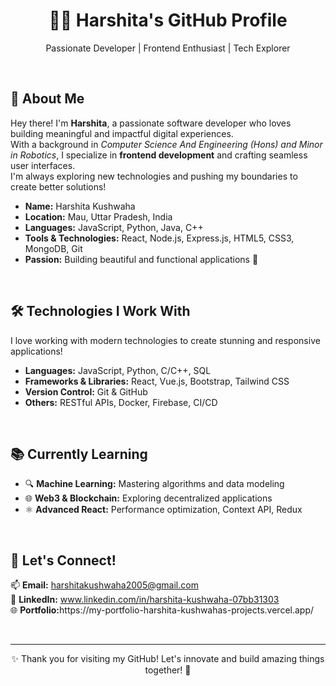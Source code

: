 <h1 align="center">👩‍💻 Harshita's GitHub Profile</h1>

<p align="center">
  Passionate Developer | Frontend Enthusiast | Tech Explorer
</p>

<br />

## 🌟 About Me

<p>
Hey there! I'm <strong>Harshita</strong>, a passionate software developer who loves building meaningful and impactful digital experiences. <br />
With a background in <em>Computer Science And Engineering (Hons) and Minor in Robotics</em>, I specialize in <strong>frontend development</strong> and crafting seamless user interfaces. <br />
I'm always exploring new technologies and pushing my boundaries to create better solutions!
</p>

<ul>
  <li><strong>Name:</strong> Harshita Kushwaha</li>
  <li><strong>Location:</strong> Mau, Uttar Pradesh, India</li>
  <li><strong>Languages:</strong> JavaScript, Python, Java, C++ </li>
  <li><strong>Tools & Technologies:</strong> React, Node.js, Express.js, HTML5, CSS3, MongoDB, Git</li>
  <li><strong>Passion:</strong> Building beautiful and functional applications 🚀</li>
</ul>

<br />

## 🛠️ Technologies I Work With

<p>
I love working with modern technologies to create stunning and responsive applications!
</p>

<ul>
  <li><strong>Languages:</strong> JavaScript, Python, C/C++, SQL</li>
  <li><strong>Frameworks & Libraries:</strong> React, Vue.js, Bootstrap, Tailwind CSS</li>
  <li><strong>Version Control:</strong> Git & GitHub</li>
  <li><strong>Others:</strong> RESTful APIs, Docker, Firebase, CI/CD</li>
</ul>

<br />

## 📚 Currently Learning

<ul>
  <li>🔍 <strong>Machine Learning:</strong> Mastering algorithms and data modeling</li>
  <li>🌐 <strong>Web3 & Blockchain:</strong> Exploring decentralized applications</li>
  <li>⚛️ <strong>Advanced React:</strong> Performance optimization, Context API, Redux</li>
</ul>

<br />

## 💬 Let's Connect!

<p>
📫 <strong>Email:</strong> <a href="mailto:harshita@example.com">harshitakushwaha2005@gmail.com</a> <br />
💼 <strong>LinkedIn:</strong> <a href="https://linkedin.com/in/harshita" target="_blank">www.linkedin.com/in/harshita-kushwaha-07bb31303</a> <br />
🌐 <strong>Portfolio:</strong>https://my-portfolio-harshita-kushwahas-projects.vercel.app/<br />

</p>

<br />

---

<p align="center">
✨ Thank you for visiting my GitHub! Let's innovate and build amazing things together! 🚀
</p>

